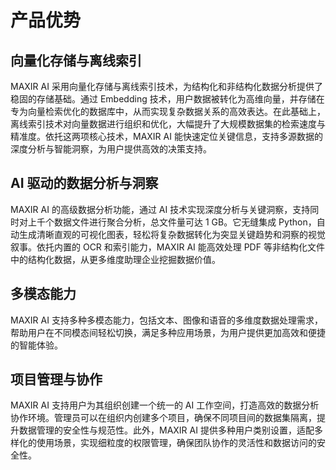 # 产品优势

## 向量化存储与离线索引
MAXIR AI 采用向量化存储与离线索引技术，为结构化和非结构化数据分析提供了稳固的存储基础。通过 Embedding 技术，用户数据被转化为高维向量，并存储在专为向量检索优化的数据库中，从而实现复杂数据关系的高效表达。在此基础上，离线索引技术对向量数据进行组织和优化，大幅提升了大规模数据集的检索速度与精准度。依托这两项核心技术，MAXIR AI 能快速定位关键信息，支持多源数据的深度分析与智能洞察，为用户提供高效的决策支持。

## AI 驱动的数据分析与洞察
MAXIR AI 的高级数据分析功能，通过 AI 技术实现深度分析与关键洞察，支持同时对上千个数据文件进行聚合分析，总文件量可达 1 GB。它无缝集成 Python，自动生成清晰直观的可视化图表，轻松将复杂数据转化为突显关键趋势和洞察的视觉叙事。依托内置的 OCR 和索引能力，MAXIR AI 能高效处理 PDF 等非结构化文件中的结构化数据，从更多维度助理企业挖掘数据价值。

## 多模态能力
MAXIR AI 支持多种多模态能力，包括文本、图像和语音的多维度数据处理需求，帮助用户在不同模态间轻松切换，满足多种应用场景，为用户提供更加高效和便捷的智能体验。

## 项目管理与协作
MAXIR AI 支持用户为其组织创建一个统一的 AI 工作空间，打造高效的数据分析协作环境。管理员可以在组织内创建多个项目，确保不同项目间的数据集隔离，提升数据管理的安全性与规范性。此外，MAXIR AI 提供多种用户类别设置，适配多样化的使用场景，实现细粒度的权限管理，确保团队协作的灵活性和数据访问的安全性。
